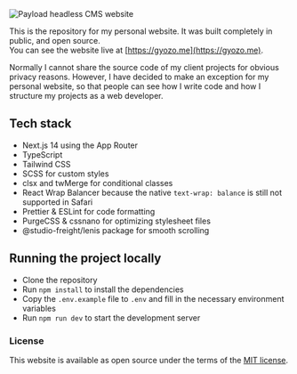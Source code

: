 <img src="https://gyozo.me/opengraph-image.jpg" alt="Payload headless CMS website" />

This is the repository for my personal website. It was built completely in public, and open source. <br />
You can see the website live at [https://gyozo.me](https://gyozo.me).

Normally I cannot share the source code of my client projects for obvious privacy reasons. However, I have decided to make an exception for my personal website, so that people can see how I write code and how I structure my projects as a web developer.

## Tech stack

- Next.js 14 using the App Router
- TypeScript
- Tailwind CSS
- SCSS for custom styles
- clsx and twMerge for conditional classes
- React Wrap Balancer because the native `text-wrap: balance` is still not supported in Safari
- Prettier & ESLint for code formatting
- PurgeCSS & cssnano for optimizing stylesheet files
- @studio-freight/lenis package for smooth scrolling

## Running the project locally

- Clone the repository
- Run `npm install` to install the dependencies
- Copy the `.env.example` file to `.env` and fill in the necessary environment variables
- Run `npm run dev` to start the development server

### License

This website is available as open source under the terms of the [MIT license](https://github.com/galcsikgyozo/personal-website/blob/main/LICENSE.md).
